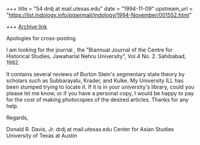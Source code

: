 +++
title = "54 drdj at mail.utexas.edu"
date = "1994-11-09"
upstream_url = "https://list.indology.info/pipermail/indology/1994-November/001552.html"

+++
[Archive link](https://list.indology.info/pipermail/indology/1994-November/001552.html)

Apologies for cross-posting.

I am looking for the journal <Studies in History>, the "Biannual Journal of
the Centre for Historical Studies, Jawaharlal Nehru University", Vol.4 No.
2. Sahibabad, 1982.

It contains several reviews of Burton Stein's segmentary state theory by
scholars such as Subbarayalu, Krader, and Kulke.  My University ILL has
been stumped trying to locate it.  If it is in your university's library,
could you please let me know, or if you have a personal copy, I would be
happy to pay for the cost of making photocopies of the desired articles.
Thanks for any help.

Regards,


Donald R. Davis, Jr.
drdj at mail.utexas.edu
Center for Asian Studies
University of Texas at Austin







